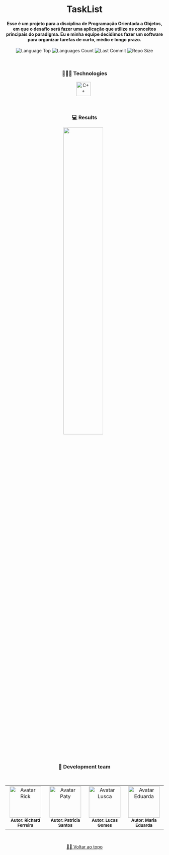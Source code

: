 <div align="center">
 
 
# TaskList
  
<h4> Esse é um projeto para a disciplina de Programação Orientada a Objetos, em que o desafio será fazer uma aplicação que utilize os conceitos principais do paradigma. Eu e minha equipe decidimos fazer um software para organizar tarefas de curto, médio e longo prazo. </h4>
    
<p>
<!-- Image Shields -->
<img  alt="Language Top"  src="https://img.shields.io/github/languages/top/RickFerreira/TaskList">
<img  alt="Languages Count"  src="https://img.shields.io/github/languages/count/RickFerreira/TaskList">
<img  alt="Last Commit"  src="https://img.shields.io/github/last-commit/RickFerreira/TaskList">
<img  alt="Repo Size"  src="https://img.shields.io/github/repo-size/RickFerreira/TaskListt">
</a>
</p>

<br> 

### 👨🏻‍💻 Technologies

<img src="https://cdn-icons-png.flaticon.com/512/6132/6132222.png" alt="C++" width="45"> &nbsp;

<br>

### 💻 Results

<img src="https://www.ufpb.br/dcx/contents/imagens/figuras/output_zvmmKf.gif/@@images/image.gif" width="50%"> &nbsp;

<br><br>

### 🚀 Development team

<br>

<table>
  <tr>
    <td align="center">
      <a href="https://github.com/RickFerreira">
        <img src="https://avatars.githubusercontent.com/u/40415279?v=4" width="100px;" alt="Avatar Rick"/><br>
        <sub>
          <b>Autor: Richard Ferreira</b>
        </sub>
      </a>
    </td>
    <td align="center">
      <a href="https://github.com/patricia-santos">
        <img src="https://avatars.githubusercontent.com/u/54537516?v=4" width="100px;" alt="Avatar Paty"/><br>
        <sub>
          <b>Autor: Patricia Santos</b>
        </sub>
      </a>
    </td>
    <td align="center">
      <a href="https://github.com/lucasgomes14">
        <img src="https://avatars.githubusercontent.com/u/62152683?v=4" width="100px;" alt="Avatar Lusca"/><br>
        <sub>
          <b>Autor: Lucas Gomes</b>
        </sub>
      </a>
    </td>
    <td align="center">
      <a href="https://github.com/MariaEduardaPereiraSm">
        <img src="https://avatars.githubusercontent.com/u/86379615?v=4" width="100px;" alt="Avatar Eduarda"/><br>
        <sub>
          <b>Autor: Maria Eduarda </b>
        </sub>
      </a>
    </td>
  </tr>
</table>

<br>

[☝🏽 Voltar ao topo](#TaskList)<br>

</div>
